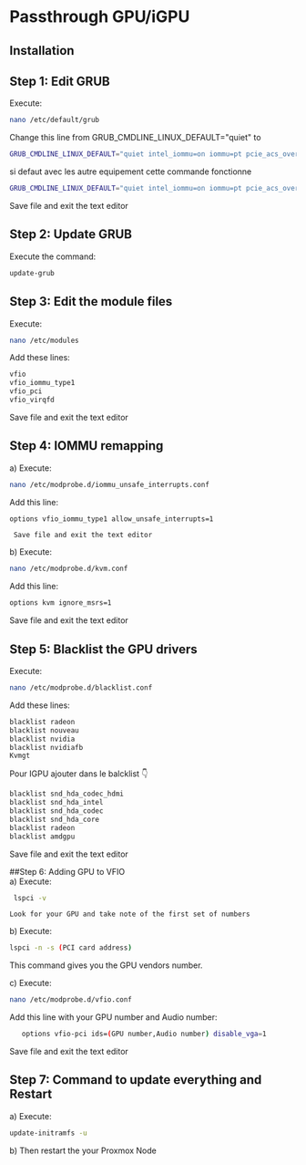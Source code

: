 # Passthrough GPU/iGPU 

## Installation

## Step 1: Edit GRUB  
  Execute: 
```bash
nano /etc/default/grub
```
  Change this line from 
GRUB_CMDLINE_LINUX_DEFAULT="quiet"
     to 
 ```bash
 GRUB_CMDLINE_LINUX_DEFAULT="quiet intel_iommu=on iommu=pt pcie_acs_override=downstream,multifunction nofb nomodeset video=vesafb:off,efifb:off"
 ```
si defaut avec les autre equipement cette commande fonctionne
```bash
GRUB_CMDLINE_LINUX_DEFAULT="quiet intel_iommu=on iommu=pt pcie_acs_override=downstream,multifunction"
```
  Save file and exit the text editor  
   
## Step 2: Update GRUB  
  Execute the command: 
```bash
update-grub 
```

## Step 3: Edit the module files   
  Execute:  
```bash
nano /etc/modules
```

   Add these lines: 
```bash
vfio
vfio_iommu_type1
vfio_pci
vfio_virqfd
```
  Save file and exit the text editor  
   
## Step 4: IOMMU remapping  
 a) Execute: 
```bash
nano /etc/modprobe.d/iommu_unsafe_interrupts.conf 
```
   Add this line: 
```bash
options vfio_iommu_type1 allow_unsafe_interrupts=1
```
     Save file and exit the text editor  
 b) Execute: 
```bash
nano /etc/modprobe.d/kvm.conf 
```
   Add this line:  
```bash
options kvm ignore_msrs=1
```  
Save file and exit the text editor  
   
## Step 5: Blacklist the GPU drivers  
  Execute: 
```bash
nano /etc/modprobe.d/blacklist.conf
```
  Add these lines: 
```bash
blacklist radeon
blacklist nouveau
blacklist nvidia
blacklist nvidiafb
Kvmgt
```

Pour IGPU  ajouter dans le balcklist 👇
```bash
blacklist snd_hda_codec_hdmi
blacklist snd_hda_intel
blacklist snd_hda_codec
blacklist snd_hda_core
blacklist radeon
blacklist amdgpu
```

  Save file and exit the text editor  
   
##Step 6: Adding GPU to VFIO  
 a) Execute: 
```bash
 lspci -v 
```
    Look for your GPU and take note of the first set of numbers 

 b) Execute: 
```bash
lspci -n -s (PCI card address)
``` 
   This command gives you the GPU vendors number.
 
 c) Execute: 
```bash
nano /etc/modprobe.d/vfio.conf 
```
   Add this line with your GPU number and Audio number: 
```bash
   options vfio-pci ids=(GPU number,Audio number) disable_vga=1
```
  
  Save file and exit the text editor  
   
## Step 7: Command to update everything and Restart  
 a) Execute: 
```bash
update-initramfs -u 
```
 b) Then restart the your Proxmox Node
